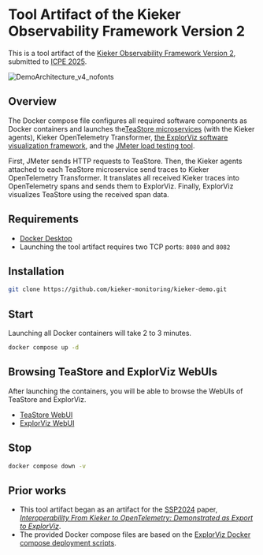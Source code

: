 # Tool Artifact of the Kieker Observability Framework Version 2

This is a tool artifact of the [Kieker Observability Framework Version
2](https://github.com/kieker-monitoring/kieker), submitted to [ICPE
2025](https://icpe2025.spec.org/).

![DemoArchitecture_v4_nofonts](https://github.com/user-attachments/assets/c8bdc7e0-cd3a-41ec-b701-ee8b27eba89b)

## Overview

The Docker compose file configures all required software components as Docker
containers and launches the[TeaStore
microservices](https://github.com/DescartesResearch/TeaStore) (with the Kieker
agents), Kieker OpenTelemetry Transformer, [the ExplorViz software
visualization framework](https://github.com/ExplorViz/frontend/), and the
[JMeter load testing tool](https://github.com/apache/jmeter).

First, JMeter sends HTTP requests to TeaStore. Then, the Kieker agents attached
to each TeaStore microservice send traces to Kieker OpenTelemetry Transformer.
It translates all received Kieker traces into OpenTelemetry spans and sends
them to ExplorViz. Finally, ExplorViz visualizes TeaStore using the received
span data.

## Requirements

* [Docker Desktop](https://docs.docker.com/desktop/)
* Launching the tool artifact requires two TCP ports: ``8080`` and ``8082``

## Installation

```bash
git clone https://github.com/kieker-monitoring/kieker-demo.git
```

## Start

Launching all Docker containers will take 2 to 3 minutes.

```bash
docker compose up -d
```

## Browsing TeaStore and ExplorViz WebUIs

After launching the containers, you will be able to browse the WebUIs of TeaStore and ExplorViz.

* [TeaStore WebUI](http://localhost:8080)
* [ExplorViz WebUI](http://localhost:8082)

## Stop

```bash
docker compose down -v
```

## Prior works

* This tool artifact began as an artifact for the
  [SSP2024](https://www.performance-symposium.org/ssp-2024/) paper,
  [*Interoperability From Kieker to OpenTelemetry: Demonstrated as Export to
  ExplorViz*](https://arxiv.org/abs/2411.07982).
* The provided Docker compose files are based on the [ExplorViz Docker compose
  deployment scripts](https://github.com/ExplorViz/deployment).
